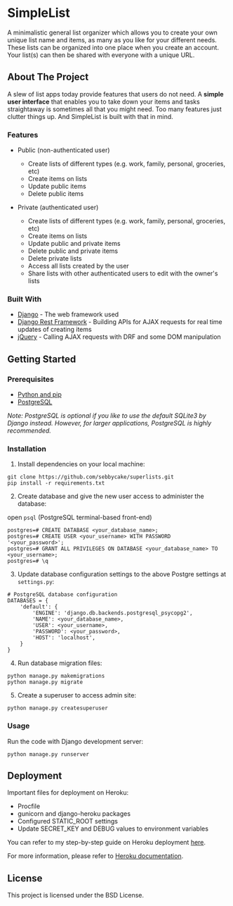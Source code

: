 # SimpleList

A minimalistic general list organizer which allows you to create your own unique list name and items, as many as you like for your different needs. These lists can be organized into one place when you create an account. Your list(s) can then be shared with everyone with a unique URL.

## About The Project

A slew of list apps today provide features that users do not need. A **simple user interface** that enables you to take down your items and tasks straightaway is sometimes all that you might need. Too many features just clutter things up. And SimpleList is built with that in mind.

### Features

- Public (non-authenticated user)
    - Create lists of different types (e.g. work, family, personal, groceries, etc)
    - Create items on lists
    - Update public items
    - Delete public items

- Private (authenticated user)
    - Create lists of different types (e.g. work, family, personal, groceries, etc)
    - Create items on lists
    - Update public and private items
    - Delete public and private items
    - Delete private lists
    - Access all lists created by the user 
    - Share lists with other authenticated users to edit with the owner's lists

### Built With

* [Django](https://www.djangoproject.com/) - The web framework used
* [Django Rest Framework](https://www.django-rest-framework.org/) - Building APIs for AJAX requests for real time updates of creating items 
* [jQuery](https://jquery.com/) - Calling AJAX requests with DRF and some DOM manipulation 


## Getting Started

### Prerequisites

* [Python and pip](https://www.python.org/)
* [PostgreSQL](https://www.postgresql.org/) 

*Note: PostgreSQL is optional if you like to use the default SQLite3 by Django instead. However, for larger applications, PostgreSQL is highly recommended.*

### Installation

1. Install dependencies on your local machine:

```
git clone https://github.com/sebbycake/superlists.git
pip install -r requirements.txt
```

2. Create database and give the new user access to administer the database:

open `psql` (PostgreSQL terminal-based front-end)

```
postgres=# CREATE DATABASE <your_database_name>;
postgres=# CREATE USER <your_username> WITH PASSWORD '<your_password>';
postgres=# GRANT ALL PRIVILEGES ON DATABASE <your_database_name> TO <your_username>;
postgres=# \q
``` 

3. Update database configuration settings to the above Postgre settings at `settings.py`:

```
# PostgreSQL database configuration
DATABASES = {
    'default': {
        'ENGINE': 'django.db.backends.postgresql_psycopg2',
        'NAME': <your_database_name>,
        'USER': <your_username>,
        'PASSWORD': <your_password>,
        'HOST': 'localhost',
    }
}
```

4. Run database migration files:
```
python manage.py makemigrations
python manage.py migrate
```

5. Create a superuser to access admin site:

```
python manage.py createsuperuser
```

### Usage

Run the code with Django development server:
```
python manage.py runserver
```

## Deployment

Important files for deployment on Heroku:

* Procfile
* gunicorn and django-heroku packages
* Configured STATIC_ROOT settings
* Update SECRET_KEY and DEBUG values to environment variables

You can refer to my step-by-step guide on Heroku deployment [here](https://github.com/sebbycake/django-heroku-deployment-guide).

For more information, please refer to [Heroku documentation](https://devcenter.heroku.com/articles/getting-started-with-python).


## License

This project is licensed under the BSD License.
